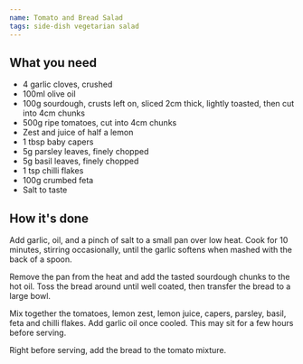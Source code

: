 ```yaml
---
name: Tomato and Bread Salad
tags: side-dish vegetarian salad
---
```


## What you need

* 4 garlic cloves, crushed
* 100ml olive oil
* 100g sourdough, crusts left on, sliced 2cm thick, lightly toasted, then cut into 4cm chunks
* 500g ripe tomatoes, cut into 4cm chunks
* Zest and juice of half a lemon
* 1 tbsp baby capers
* 5g parsley leaves, finely chopped
* 5g basil leaves, finely chopped
* 1 tsp chilli flakes
* 100g crumbed feta
* Salt to taste

<!-- break -->

## How it's done

Add garlic, oil, and a pinch of salt to a small pan over low heat. Cook for 10 minutes, stirring occasionally, until the garlic softens when mashed with the back of a spoon.

Remove the pan from the heat and add the tasted sourdough chunks to the hot oil. Toss the bread around until well coated, then transfer the bread to a large bowl.

Mix together the tomatoes, lemon zest, lemon juice, capers, parsley, basil, feta and chilli flakes. Add garlic oil once cooled. This may sit for a few hours before serving.

Right before serving, add the bread to the tomato mixture.

